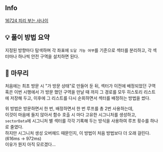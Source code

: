 ## Info
[16724 피리 부는 사나이](https://www.acmicpc.net/problem/16724)

## 💡 풀이 방법 요약
지정된 방향마다 탐색하며 각 좌표에 `도달 가능 여부`를 기준으로 섹터를 분리하고, 각 섹터마나 하나씩 안전 구역을 설치하면 된다.


## 🙂 마무리
처음에는 최초 방문 시 "가 방문 상태"로 만들어 둔 뒤, 섹터가 이전에 배정되었던 구역 혹은 이번 시행에서 가 방문 했던 구역을 만날 때 까지 그 경로를 모두 히스토리 리스트에 저장해 두고, 이후에 그 리스트를 다시 순회하면서 섹터를 배정하는 방법을 썼다.  
  
위 방법은 방문하면서 한 번, 배정하면서 한 번 루프를 총 2번 사용하는데,  
이것이 마음에 들지 않아서 함수 호출 시 마다 고유한 시그니처를 생성하고, `sectorData`에 시그니처 별 섹터를 각각 기록해 두는 방식을 사용하여 루프 횟수를 하나로 줄였다.  
하지만 시그니처 생성 오버헤드 때문인지, 이 방법이 처음 방법보다 더 오래 걸린다. (616ms -> 972ms)  
이유가 뭔지 아직 모르겠다... 

